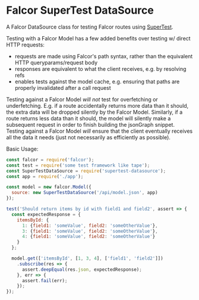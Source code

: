 # Falcor SuperTest DataSource

A Falcor DataSource class for testing Falcor routes using [SuperTest](https://github.com/visionmedia/supertest).

Testing with a Falcor Model has a few added benefits over testing w/ direct HTTP requests:
* requests are made using Falcor's path syntax, rather than the equivalent HTTP queryparams/request body
* responses are equivalent to what the client receives, e.g. by resolving refs
* enables tests against the model cache, e.g. ensuring that paths are properly invalidated after a call request

Testing against a Falcor Model _will not_ test for overfetching or underfetching.  E.g. if a route accidentally returns more data than it should, the extra data will be dropped silently by the Falcor Model.  Similarly, if a route returns less data than it should, the model will silently make a subsequent request in order to finish building the jsonGraph snippet.  Testing against a Falcor Model _will_ ensure that the client eventually receives all the data it needs (just not necessarily as efficiently as possible).

Basic Usage:

```javascript
const falcor = require('falcor');
const test = require('some test framework like tape');
const SuperTestDataSource = require('supertest-datasource');
const app = require('./app');

const model = new falcor.Model({
  source: new SuperTestDataSource('/api/model.json', app)
});

test('Should return items by id with field1 and field2', assert => {
  const expectedResponse = {
    itemsById: {
      1: {field1: 'someValue', field2: 'someOtherValue'},
      3: {field1: 'someValue', field2: 'someOtherValue'},
      4: {field1: 'someValue', field2: 'someOtherValue'}
    }
  };

  model.get(['itemsById', [1, 3, 4], ['field1', 'field2']])
    .subscribe(res => {
      assert.deepEqual(res.json, expectedResponse);
    }, err => {
      assert.fail(err);
    });
});

```
